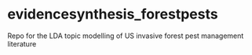 # evidencesynthesis_forestpests
 Repo for the LDA topic modelling of US invasive forest pest management literature
